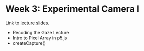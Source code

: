 
# Week 3: Experimental Camera I

Link to [lecture slides](https://docs.google.com/presentation/d/1vhclfPAK0H2HKEOpXkaOMMq0-9yji2P2gI-JFKpnIB0/edit#slide=id.p).

* Recoding the Gaze Lecture
* Intro to Pixel Array in p5.js
* createCapture()
